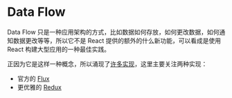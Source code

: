 # Data Flow

Data Flow
只是一种应用架构的方式，比如数据如何存放，如何更改数据，如何通知数据更改等等，所以它不是 React
提供的额外的什么新功能，可以看成是使用 React
构建大型应用的一种最佳实践。

正因为它是这样一种概念，所以涌现了[许多实现](https://github.com/enaqx/awesome-react#flux)，这里主要关注两种实现：

- 官方的 [Flux](http://facebook.github.io/flux/docs/overview.html)
- 更优雅的 [Redux](https://github.com/rackt/redux)
